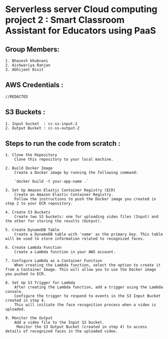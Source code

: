 #  Serverless server Cloud computing project 2 : Smart Classroom Assistant for Educators using PaaS

## Group Members:
    1. Bhavesh khubnani
    2. Aishwariya Ranjan
    3. Abhijeet Dixit

## AWS Credentials :
    //REDACTED

## S3 Buckets : 
    1. Input bucket  : cc-ss-input-2
    2. Output Bucket : cc-ss-output-2

## Steps to run the code from scratch :

    1. Clone the Repository
        Clone this repository to your local machine.

    2. Build Docker Image
        Create a Docker image by running the following command:

        `docker build -t your-app-name .`
    
    3. Set Up Amazon Elastic Container Registry (ECR)
        Create an Amazon Elastic Container Registry.
        Follow the instructions to push the Docker image you created in step 2 to your ECR repository.

    4. Create S3 Buckets
        Create two S3 buckets: one for uploading video files (Input) and the other for storing the results (Output).

    5. Create DynamoDB Table
        Create a DynamoDB table with 'name' as the primary key. This table will be used to store information related to recognized faces.
    
    6. Create Lambda Function
        Create a Lambda function in your AWS account.
        
    7. Configure Lambda as a Container Function
        When creating the Lambda function, select the option to create it from a Container Image. This will allow you to use the Docker image you pushed to ECR.
    
    8. Set Up S3 Trigger for Lambda
        After creating the Lambda function, add a trigger using the Lambda console. 
        Configure the trigger to respond to events in the S3 Input Bucket created in step 4. 
        This will initiate the face recognition process when a video is uploaded.
    
    9. Monitor the Output
        Add a video file to the Input S3 bucket.
         Monitor the S3 Output Bucket (created in step 4) to access details of recognized faces in the uploaded video.
